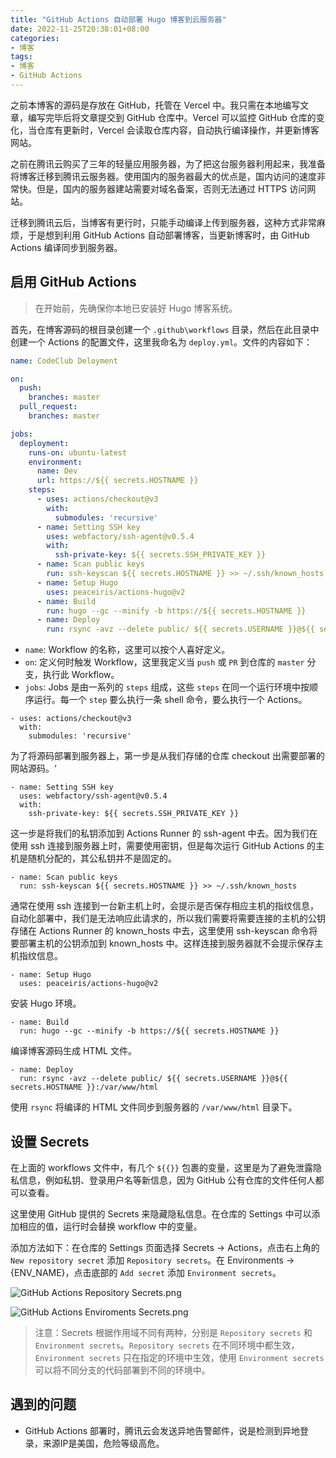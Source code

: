 ```yaml
---
title: "GitHub Actions 自动部署 Hugo 博客到云服务器"
date: 2022-11-25T20:38:01+08:00
categories:
- 博客
tags:
- 博客
- GitHub Actions
---
```


之前本博客的源码是存放在 GitHub，托管在 Vercel 中。我只需在本地编写文章，编写完毕后将文章提交到 GitHub 仓库中。Vercel 可以监控 GitHub 仓库的变化，当仓库有更新时，Vercel 会读取仓库内容，自动执行编译操作，并更新博客网站。

之前在腾讯云购买了三年的轻量应用服务器，为了把这台服务器利用起来，我准备将博客迁移到腾讯云服务器。使用国内的服务器最大的优点是，国内访问的速度非常快。但是，国内的服务器建站需要对域名备案，否则无法通过 HTTPS 访问网站。

迁移到腾讯云后，当博客有更行时，只能手动编译上传到服务器，这种方式非常麻烦，于是想到利用 GitHub Actions 自动部署博客，当更新博客时，由 GitHub Actions 编译同步到服务器。


## 启用 GitHub Actions

> 在开始前，先确保你本地已安装好 Hugo 博客系统。

首先，在博客源码的根目录创建一个 `.github\workflows` 目录，然后在此目录中创建一个 Actions 的配置文件，这里我命名为 `deploy.yml`。文件的内容如下：

```yml
name: CodeClub Deloyment

on:
  push:
    branches: master
  pull_request:
    branches: master

jobs:
  deployment:
    runs-on: ubuntu-latest
    environment:
      name: Dev
      url: https://${{ secrets.HOSTNAME }}
    steps:
      - uses: actions/checkout@v3
        with:
          submodules: 'recursive'
      - name: Setting SSH key
        uses: webfactory/ssh-agent@v0.5.4
        with:
          ssh-private-key: ${{ secrets.SSH_PRIVATE_KEY }}
      - name: Scan public keys
        run: ssh-keyscan ${{ secrets.HOSTNAME }} >> ~/.ssh/known_hosts
      - name: Setup Hugo
        uses: peaceiris/actions-hugo@v2
      - name: Build
        run: hugo --gc --minify -b https://${{ secrets.HOSTNAME }}
      - name: Deploy
        run: rsync -avz --delete public/ ${{ secrets.USERNAME }}@${{ secrets.HOSTNAME }}:/var/www/html
```
- `name`: Workflow 的名称，这里可以按个人喜好定义。
- `on`: 定义何时触发 Workflow，这里我定义当 `push` 或 `PR` 到仓库的 `master` 分支，执行此 Workflow。
- `jobs`: Jobs 是由一系列的 `steps` 组成，这些 `steps` 在同一个运行环境中按顺序运行。每一个 `step` 要么执行一条 shell 命令，要么执行一个 Actions。


```
- uses: actions/checkout@v3
  with:
    submodules: 'recursive'
```
为了将源码部署到服务器上，第一步是从我们存储的仓库 checkout 出需要部署的网站源码。‘

```
- name: Setting SSH key
  uses: webfactory/ssh-agent@v0.5.4
  with:
    ssh-private-key: ${{ secrets.SSH_PRIVATE_KEY }}
```
这一步是将我们的私钥添加到 Actions Runner 的 ssh-agent 中去。因为我们在使用 ssh 连接到服务器上时，需要使用密钥，但是每次运行 GitHub Actions 的主机是随机分配的，其公私钥并不是固定的。

```
- name: Scan public keys
  run: ssh-keyscan ${{ secrets.HOSTNAME }} >> ~/.ssh/known_hosts
```
通常在使用 ssh 连接到一台新主机上时，会提示是否保存相应主机的指纹信息，自动化部署中，我们是无法响应此请求的，所以我们需要将需要连接的主机的公钥存储在 Actions Runner 的 known_hosts 中去，这里使用 ssh-keyscan 命令将要部署主机的公钥添加到 known_hosts 中。这样连接到服务器就不会提示保存主机指纹信息。

```
- name: Setup Hugo
  uses: peaceiris/actions-hugo@v2
```
安装 Hugo 环境。


```
- name: Build
  run: hugo --gc --minify -b https://${{ secrets.HOSTNAME }}
```
编译博客源码生成 HTML 文件。

```
- name: Deploy
  run: rsync -avz --delete public/ ${{ secrets.USERNAME }}@${{ secrets.HOSTNAME }}:/var/www/html
```
使用 `rsync` 将编译的 HTML 文件同步到服务器的 `/var/www/html` 目录下。

## 设置 Secrets

在上面的 workflows 文件中，有几个 `${{}}` 包裹的变量，这里是为了避免泄露隐私信息，例如私钥、登录用户名等新信息，因为 GitHub 公有仓库的文件任何人都可以查看。

这里使用 GitHub 提供的 Secrets 来隐藏隐私信息。在仓库的 Settings 中可以添加相应的值，运行时会替换 workflow 中的变量。

添加方法如下：在仓库的 Settings 页面选择 Secrets -> Actions，点击右上角的 `New repository secret` 添加 `Repository secrets`。在 Environments -> {ENV_NAME}，点击底部的 `Add secret` 添加 `Environment secrets`。

![GitHub Actions Repository Secrets.png](https://s2.loli.net/2022/12/06/jZiyarn6WeLfd8T.png)

![GitHub Actions Enviroments Secrets.png](https://s2.loli.net/2022/12/06/hDQnjSJGNg6iy9Y.png)

> 注意：Secrets 根据作用域不同有两种，分别是 `Repository secrets` 和 `Environment secrets`。`Repository secrets` 在不同环境中都生效，`Environment secrets` 只在指定的环境中生效，使用 `Environment secrets` 可以将不同分支的代码部署到不同的环境中。

## 遇到的问题

- GitHub Actions 部署时，腾讯云会发送异地告警邮件，说是检测到异地登录，来源IP是美国，危险等级高危。